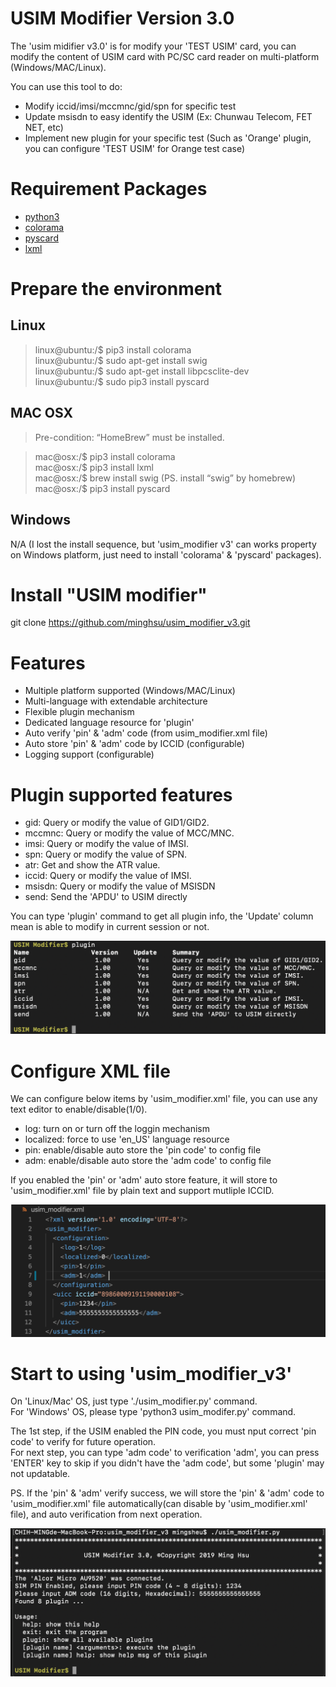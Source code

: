 # USIM Modifier Version 3.0

The 'usim midifier v3.0' is for modify your 'TEST USIM' card, you can modify the content of USIM card with PC/SC card reader on multi-platform (Windows/MAC/Linux).  
  
You can use this tool to do:
- Modify iccid/imsi/mccmnc/gid/spn for specific test
- Update msisdn to easy identify the USIM (Ex: Chunwau Telecom, FET NET, etc)
- Implement new plugin for your specific test (Such as 'Orange' plugin, you can configure 'TEST USIM' for Orange test case)

# Requirement Packages

- [python3](https://www.python.org/)
- [colorama](https://pypi.org/project/colorama/)
- [pyscard](https://pyscard.sourceforge.io/)  
- [lxml](https://lxml.de/)  

# Prepare the environment

## Linux
> linux@ubuntu:/$ pip3 install colorama  
> linux@ubuntu:/$ sudo apt-get install swig  
> linux@ubuntu:/$ sudo apt-get install libpcsclite-dev  
> linux@ubuntu:/$ sudo pip3 install pyscard

## MAC OSX
> Pre-condition: “HomeBrew” must be installed.  
  
> mac@osx:/$ pip3 install colorama  
> mac@osx:/$ pip3 install lxml  
> mac@osx:/$ brew install swig  (PS. install “swig” by homebrew)  
> mac@osx:/$ pip3 install pyscard  

## Windows

N/A (I lost the install sequence, but 'usim_modifier v3' can works property on Windows platform, just need to install 'colorama' & 'pyscard' packages).

# Install "USIM modifier"

git clone https://github.com/minghsu/usim_modifier_v3.git

# Features

- Multiple platform supported (Windows/MAC/Linux)
- Multi-language with extendable architecture
- Flexible plugin mechanism
- Dedicated language resource for 'plugin' 
- Auto verify 'pin' & 'adm' code (from usim_modifier.xml file)
- Auto store 'pin' & 'adm' code by ICCID (configurable)
- Logging support (configurable)

# Plugin supported features

- gid: Query or modify the value of GID1/GID2.
- mccmnc: Query or modify the value of MCC/MNC.
- imsi: Query or modify the value of IMSI.
- spn: Query or modify the value of SPN.
- atr: Get and show the ATR value.
- iccid: Query or modify the value of IMSI.
- msisdn: Query or modify the value of MSISDN
- send: Send the 'APDU' to USIM directly

You can type 'plugin' command to get all plugin info, the 'Update' column mean is able to modify in current session or not.  

![plugin](https://github.com/minghsu/usim_modifier_v3/blob/master/docs/images/plugin.png)

# Configure XML file

We can configure below items by 'usim_modifier.xml' file, you can use any text editor to enable/disable(1/0).

- log: turn on or turn off the loggin mechanism
- localized: force to use 'en_US' language resource
- pin: enable/disable auto store the 'pin code' to config file
- adm: enable/disable auto store the 'adm code' to config file

If you enabled the 'pin' or 'adm' auto store feature, it will store to 'usim_modifier.xml' file by plain text and support mutliple ICCID.

![config](https://github.com/minghsu/usim_modifier_v3/blob/master/docs/images/config.png)

# Start to using 'usim_modifier_v3'

On 'Linux/Mac' OS, just type './usim_modifier.py' command.  
For 'Windows' OS, please type 'python3 usim_modifer.py' command.

The 1st step, if the USIM enabled the PIN code, you must nput correct 'pin code' to verify for future operation.  
For next step, you can type 'adm code' to verification 'adm', you can press 'ENTER' key to skip if you didn't have the 'adm code', but some 'plugin' may not updatable.  

PS. If the 'pin' & 'adm' verify success, we will store the 'pin' & 'adm' code to 'usim_modifier.xml' file automatically(can disable by 'usim_modifier.xml' file), and auto verification from next operation.

![startup](https://github.com/minghsu/usim_modifier_v3/blob/master/docs/images/startup.png)
